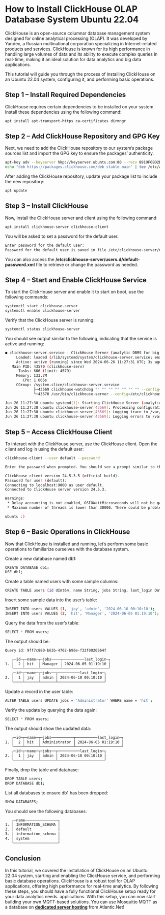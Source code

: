 # How to Install ClickHouse OLAP Database System Ubuntu 22.04



ClickHouse is an open-source columnar database management system designed for online analytical processing (OLAP). It was developed by Yandex, a Russian multinational corporation specializing in Internet-related products and services. ClickHouse is known for its high performance in handling large volumes of data and its ability to execute complex queries in real-time, making it an ideal solution for data analytics and big data applications.

This tutorial will guide you through the process of installing ClickHouse on an Ubuntu 22.04 system, configuring it, and performing basic operations.

## Step 1 – Install Required Dependencies

ClickHouse requires certain dependencies to be installed on your system. Install these dependencies using the following command:

```bash
apt install apt-transport-https ca-certificates dirmngr
```

## Step 2 – Add ClickHouse Repository and GPG Key

Next, we need to add the ClickHouse repository to our system’s package sources list and import the GPG key to ensure the packages’ authenticity.

```bash
apt-key adv --keyserver hkp://keyserver.ubuntu.com:80 --recv 8919F6BD2B48D754
echo "deb https://packages.clickhouse.com/deb stable main" | tee /etc/apt/sources.list.d/clickhouse.list
```

After adding the ClickHouse repository, update your package list to include the new repository:

```bash
apt update
```

## Step 3 – Install ClickHouse

Now, install the ClickHouse server and client using the following command:

```bash
apt install clickhouse-server clickhouse-client
```

You will be asked to set a password for the default user.

```bash
Enter password for the default user: 
Password for the default user is saved in file /etc/clickhouse-server/users.d/default-password.xml.
```

You can also access the **/etc/clickhouse-server/users.d/default-password.xml** file to retrieve or change the password as needed.

## Step 4 – Start and Enable ClickHouse Service

To start the ClickHouse server and enable it to start on boot, use the following commands:

```bash
systemctl start clickhouse-server 
systemctl enable clickhouse-server
```

Verify that the ClickHouse server is running:

```bash
systemctl status clickhouse-server
```

You should see output similar to the following, indicating that the service is active and running:

```bash
● clickhouse-server.service - ClickHouse Server (analytic DBMS for big data)
     Loaded: loaded (/lib/systemd/system/clickhouse-server.service; enabled; vendor preset: enabled)
     Active: active (running) since Wed 2024-06-26 11:27:31 UTC; 3s ago
   Main PID: 43570 (clickhouse-serv)
      Tasks: 666 (limit: 4579)
     Memory: 133.7M
        CPU: 1.065s
     CGroup: /system.slice/clickhouse-server.service
             ├─43569 clickhouse-watchdog "" "" "" "" "" "" "" --config=/etc/clickhouse-server/config.xml --pid-file=/run/clickhouse-server/clickhouse-server.pid
             └─43570 /usr/bin/clickhouse-server --config=/etc/clickhouse-server/config.xml --pid-file=/run/clickhouse-server/clickhouse-server.pid

Jun 26 11:27:30 ubuntu systemd[1]: Starting ClickHouse Server (analytic DBMS for big data)...
Jun 26 11:27:30 ubuntu clickhouse-server[43569]: Processing configuration file '/etc/clickhouse-server/config.xml'.
Jun 26 11:27:30 ubuntu clickhouse-server[43569]: Logging trace to /var/log/clickhouse-server/clickhouse-server.log
Jun 26 11:27:30 ubuntu clickhouse-server[43569]: Logging errors to /var/log/clickhouse-server/clickhouse-server.err.log
```

## Step 5 – Access ClickHouse Client

To interact with the ClickHouse server, use the ClickHouse client. Open the client and log in using the default user:

```bash
clickhouse-client --user default --password

Enter the password when prompted. You should see a prompt similar to this:

ClickHouse client version 24.5.3.5 (official build).
Password for user (default): 
Connecting to localhost:9000 as user default.
Connected to ClickHouse server version 24.5.3.

Warnings:
 * Delay accounting is not enabled, OSIOWaitMicroseconds will not be gathered. You can enable it using `echo 1 > /proc/sys/kernel/task_delayacct` or by using sysctl.
 * Maximum number of threads is lower than 30000. There could be problems with handling a lot of simultaneous queries.

ubuntu :) 
```

## Step 6 – Basic Operations in ClickHouse

Now that ClickHouse is installed and running, let’s perform some basic operations to familiarize ourselves with the database system.

Create a new database named db1:

```bash
CREATE DATABASE db1;
USE db1;
```

Create a table named users with some sample columns:

```bash
CREATE TABLE users (id UInt64, name String, jobs String, last_login DateTime) ENGINE=MergeTree() PRIMARY KEY id ORDER BY id;
```

Insert some sample data into the user’s table:

```bash
INSERT INTO users VALUES (1, 'jay', 'admin', '2024-06-10 00:10:10');
INSERT INTO users VALUES (2, 'hit', 'Manager', '2024-06-05 01:19:10');
```

Query the data from the user’s table:

```bash
SELECT * FROM users;
```

The output should be:

```bash
Query id: 9ff7c880-b63b-4762-b90e-f32f0020564f

   ┌─id─┬─name─┬─jobs────┬──────────last_login─┐
1. │  2 │ hit  │ Manager │ 2024-06-05 01:19:10 │
   └────┴──────┴─────────┴─────────────────────┘
   ┌─id─┬─name─┬─jobs──┬──────────last_login─┐
2. │  1 │ jay  │ admin │ 2024-06-10 00:10:10 │
   └────┴──────┴───────┴─────────────────────┘
```

Update a record in the user table:

```bash
ALTER TABLE users UPDATE jobs = 'Administrator' WHERE name = 'hit';
```

Verify the update by querying the data again:

```bash
SELECT * FROM users;
```

The output should show the updated data:

```bash
   ┌─id─┬─name─┬─jobs──────────┬──────────last_login─┐
1. │  2 │ hit  │ Administrator │ 2024-06-05 01:19:10 │
   └────┴──────┴───────────────┴─────────────────────┘
   ┌─id─┬─name─┬─jobs──┬──────────last_login─┐
2. │  1 │ jay  │ admin │ 2024-06-10 00:10:10 │
   └────┴──────┴───────┴─────────────────────┘
```

Finally, drop the table and database:

```bash
DROP TABLE users;
DROP DATABASE db1;
```

List all databases to ensure db1 has been dropped:

```bash
SHOW DATABASES;
```

You should see the following databases:

```bash
   ┌─name───────────────┐
1. │ INFORMATION_SCHEMA │
2. │ default            │
3. │ information_schema │
4. │ system             │
   └────────────────────┘
```

## Conclusion

In this tutorial, we covered the installation of ClickHouse on an Ubuntu 22.04 system, starting and enabling the ClickHouse service, and performing basic database operations. ClickHouse is a robust tool for OLAP applications, offering high performance for real-time analytics. By following these steps, you should have a fully functional ClickHouse setup ready for your data analytics needs. applications. With this setup, you can now start building your own MQTT-based solutions. You can use Mosquitto MQTT as a database on [**dedicated server hosting**](https://www.atlantic.net/dedicated-server-hosting/) from Atlantic.Net!